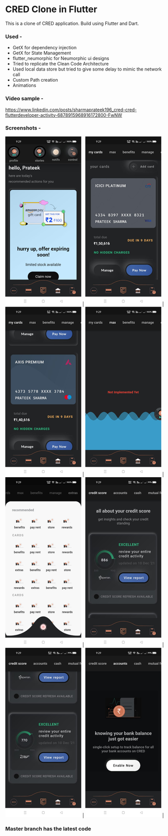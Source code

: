 # CRED Clone in Flutter

This is a clone of CRED application. Build using Flutter and Dart.

### Used -
- GetX for dependency injection
- GetX for State Management
- flutter_neumorphic for Neumorphic ui designs
- Tried to replicate the Clean Code Architecture
- Used local data store but tried to give some delay to mimic the network call
- Custom Path creation
- Animations

### Video sample -
https://www.linkedin.com/posts/sharmaprateek196_cred-cred-flutterdeveloper-activity-6878915968916172800-FwNW

### Screenshots -

<img src="assets/images/ss_1.jpeg" width=240 />  |  <img src="assets/images/ss_2.jpeg" width=240 />  | <img src="assets/images/ss_3.jpeg" width=240 />  | <img src="assets/images/ss_4.jpeg" width=240 />  |
<img src="assets/images/ss_5.jpeg" width=240 />  |  <img src="assets/images/ss_6.jpeg" width=240 />  |  <img src="assets/images/ss_7.jpeg" width=240 />  | <img src="assets/images/ss_8.jpeg" width=240 />  |

### Master branch has the latest code
